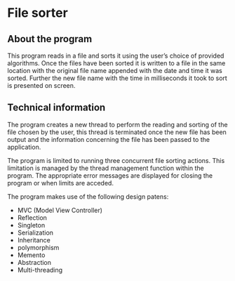 # File sorter

## About the program
This program reads in a file and sorts it using the user’s choice of provided algorithms. Once the files have been sorted it is written to a file in the same location with the original file name appended with the date and time it was sorted. Further the new file name with the time in milliseconds it took to sort is presented on screen.

## Technical information

The program creates a new thread to perform the reading and sorting of the file chosen by the user, this thread is terminated once the new file has been output and the information concerning the file has been passed to the application. 

The program is limited to running three concurrent file sorting actions. This limitation is managed by the thread management function within the program. The appropriate error messages are displayed for closing the program or when limits are acceded. 

The program makes use of the following design patens:
* MVC (Model View Controller) 
* Reflection
* Singleton
* Serialization
* Inheritance
* polymorphism
* Memento
* Abstraction
* Multi-threading

